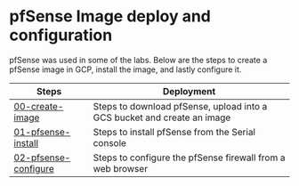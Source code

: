 # pfSense Image deploy and configuration

pfSense was used in some of the labs. Below are the steps to create a pfSense image in GCP, install the image, and lastly configure it.

| Steps | Deployment |
| ------| ---------- |
| [00-create-image](./00-create-image) | Steps to download pfSense, upload into a GCS bucket and create an image |
| [01-pfsense-install](./01-pfsense-install) | Steps to install pfSense from the Serial console |
| [02-pfsense-configure](./02-pfsense-configure) | Steps to configure the pfSense firewall from a web browser |
